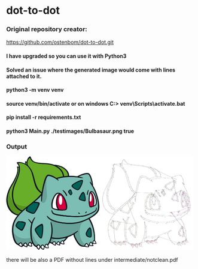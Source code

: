 # dot-to-dot
### Original repository creator:
https://github.com/ostenbom/dot-to-dot.git

#### I have upgraded so you can use it with Python3
#### Solved an issue where the generated image would come with lines attached to it.

#### python3 -m venv venv
#### source venv/bin/activate or on windows C:\> venv\Scripts\activate.bat
#### pip install -r requirements.txt
#### python3 Main.py ./testimages/Bulbasaur.png true

### Output
<img src="testimages/Bulbasaur.png" width="250"><img src="intermediate/notClean.jpg" width="250">

there will be also a PDF without lines under intermediate/notclean.pdf
